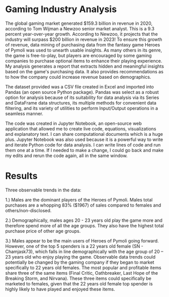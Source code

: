 # Gaming Industry Analysis

The global gaming market generated $159.3 billion in revenue in 2020, according to Tom Wijman a Newzoo senior market analyst. This is a 9.3 percent year-over-year growth. According to Newzoo, it projects that the industry will surpass $200 billion in revenue in 2023! To ensure this growth of revenue, data mining of purchasing data from the fantasy game Heroes of Pymoli was used to unearth usable insights. As many others in its genre, the game is free-to-play, but players are encouraged by some gaming companies to purchase optional items to enhance their playing experience. My analysis generates a report that extracts hidden and meaningful insights based on the game's purchasing data. It also provides recommendations as to how the company could increase revenue based on demographics.

The dataset provided was a CSV file created in Excel and imported into Pandas (an open source Python package). Pandas was select as a robust option for analysis because of its suitability for data analysis via its Series and DataFrame data structures, its multiple methods for convenient data filtering, and its variety of utilities to perform Input/Output operations in a seamless manner.  

The code was created in Jupyter Notebook, an open-source web application that allowed me to create live code, equations, visualizations and explanatory text. I can share computational documents which is a huge plus. Jupyter Notebook was also used because it is a powerful way to write and iterate Python code for data analysis. I can write lines of code and run them one at a time. If I needed to make a change, I could go back and make my edits and rerun the code again, all in the same window. 

# Results

Three observable trends in the data:

1.)	Males are the dominant players of the Heroes of Pymoli.  Males total purchases are a whopping 83% ($1967) of sales compared to females and others/non-disclosed.

2.)	Demographically, males ages 20 - 23 years old play the game more and therefore spend more of all the age groups. They also have the highest total purchase price of other age groups.

3.)	Males appear to be the main users of Heroes of Pymoli going forward. However, one of the top 5 spenders is a 22 years old female (SN - Chamjask73), which falls in line demographically with the age group of 20 – 23 years old who enjoy playing the game.  Observable data trends could potentially be changed by the gaming company if they began to market specifically to 22 years old females.  The most popular and profitable items share three of the same items (Final Critic, Oathbreaker, Last Hope of the Breaking Storm, and Nirvana). These three items could specifically be marketed to females, given that the 22 years old female top spender is highly likely to have played and enjoyed these items.

